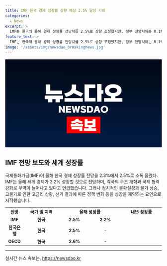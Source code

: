 ```yaml
---
title: IMF 한국 경제 성장률 상향 예상 2.5% 달성 기대
categories:
  - News
excerpt: >
  IMF는 한국의 올해 경제 성장률 전망치를 2.5%로 상향 조정했지만, 정부 전망치와는 0.1%포인트 낮다. 이는 반도체 분야의 회복과 수출 호조를 반영한 결과로 보인다. 한국은행의 전망치와 동일하며, 내년에는 2.2% 성장할 것으로 전망했다. IMF는 전체적으로 세계 경제가 3.2%로 성장할 것으로 유지했으며, 생산성 증대와 무역 확대를 긍정적으로 평가했다. 물가 상승과 정치적 불안 등을 성장 제약 요인으로 지목했다.
feature_text: >
  IMF는 한국의 올해 경제 성장률 전망치를 2.5%로 상향 조정했지만, 정부 전망치와는 0.1%포인트 낮다. 이는 반도체 분야의 회복과 수출 호조를 반영한 결과로 보인다. 한국은행의 전망치와 동일하며, 내년에는 2.2% 성장할 것으로 전망했다. IMF는 전체적으로 세계 경제가 3.2%로 성장할 것으로 유지했으며, 생산성 증대와 무역 확대를 긍정적으로 평가했다. 물가 상승과 정치적 불안 등을 성장 제약 요인으로 지목했다.
image: '/assets/img/newsdao_breakingnews.jpg'
---
```


<p><img src="/assets/img/newsdao_breakingnews.jpg" alt="bookingtag 속보" /></p>

<h2 data-ke-size="size26">IMF 전망 보도와 세계 성장률</h2>

<p data-ke-size="size16">국제통화기금(IMF)이 올해 한국 경제 성장률 전망을 2.3%에서 2.5%로 소폭 올렸다. IMF는 올해 세계 경제가 3.2% 성장할 것으로 전망하며, 각국의 구조 개혁과 국제 협력 강화로 무역이 늘어나고 있다고 언급했습니다. 그러나 정치적인 불확실성과 물가 상승, 고물가로 인한 고금리 상황, 선거 결과에 따른 정책 변화 등을 성장을 제약하는 요인으로 지적했습니다.</p>

<table>
  <tbody>
    <tr>
      <td style="text-align: center;"><b>전망</b></td>
      <td style="text-align: center; width: 100px;"><b>국가 및 지역</b></td>
      <td colspan="2" style="text-align: center; width: 299px;"><b>올해 성장률</b></td>
      <td style="text-align: center; width: 118px;"><b>내년 성장률</b></td>
    </tr>
    <tr>
      <td style="text-align: center;"><b>IMF</b></td>
      <td style="text-align: center;"><b>한국</b></td>
      <td style="text-align: center;"><b>2.5%</b></td>
      <td style="text-align: center;"><b>2.2%</b></td>
    </tr>
    <tr>
      <td style="text-align: center;"><b>한국은행</b></td>
      <td style="text-align: center;"><b>한국</b></td>
      <td style="text-align: center;"><b>2.5%</b></td>
      <td style="text-align: center;"><b>-</b></td>
    </tr>
    <tr>
      <td style="text-align: center;"><b>OEC</b><b>D</b></td>
      <td style="text-align: center;"><b>한국</b></td>
      <td style="text-align: center;"><b>2.6%</b></td>
      <td style="text-align: center;"><b>-</b></td>
    </tr>
  </tbody>
</table>

<hr data-ke-size="size16">
실시간 뉴스 속보는, <a href="https://newsdao.kr" rel="dofollow">https://newsdao.kr</a>


